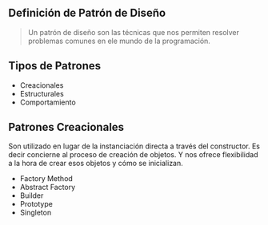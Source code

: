 ## Definición de Patrón de Diseño
> Un patrón de diseño son las técnicas que nos permiten resolver problemas comunes en ele mundo de la programación.

## Tipos de Patrones

 - Creacionales
 - Estructurales
 - Comportamiento
 
## Patrones Creacionales
 Son utilizado en lugar de la instanciación directa a través del constructor. Es decir concierne al proceso de creación de objetos. Y nos ofrece flexibilidad a la hora de crear esos objetos y cómo se inicializan.
 - Factory Method
 - Abstract Factory
 - Builder
 - Prototype
 - Singleton

